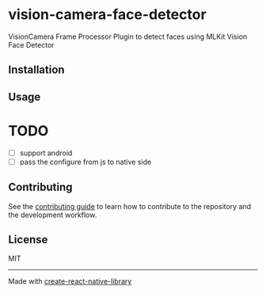 # vision-camera-face-detector

VisionCamera Frame Processor Plugin to detect faces using MLKit Vision Face Detector

## Installation

## Usage

# TODO

- [ ] support android
- [ ] pass the configure from js to native side

## Contributing

See the [contributing guide](CONTRIBUTING.md) to learn how to contribute to the repository and the development workflow.

## License

MIT

---

Made with [create-react-native-library](https://github.com/callstack/react-native-builder-bob)
